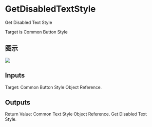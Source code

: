 # GetDisabledTextStyle

Get Disabled Text Style

Target is Common Button Style

## 图示

![]($-20221218-18210728.png)

## Inputs

Target: Common Button Style Object Reference.  

## Outputs

Return Value: Common Text Style Object Reference. Get Disabled Text Style.

